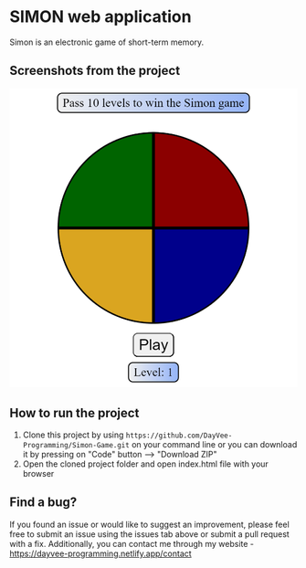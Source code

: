 # SIMON web application

Simon is an electronic game of short-term memory.

## Screenshots from the project

<img src="./images/screenshot1.png" />

## How to run the project 

1. Clone this project by using ```https://github.com/DayVee-Programming/Simon-Game.git``` on your command line or you can download it by pressing on "Code" button --> "Download ZIP"  
2. Open the cloned project folder and open index.html file with your browser 

## Find a bug?

If you found an issue or would like to suggest an improvement, please feel free to submit an issue using the issues tab above or submit a pull request with a fix. Additionally, you can contact me through my website - https://dayvee-programming.netlify.app/contact  
